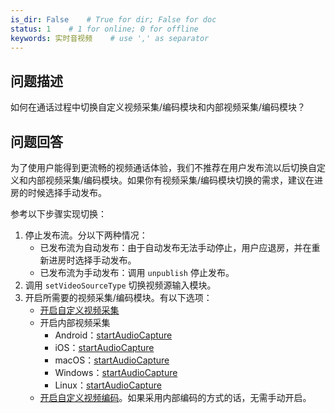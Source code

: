 ```yaml
---
is_dir: False    # True for dir; False for doc
status: 1    # 1 for online; 0 for offline
keywords: 实时音视频    # use ',' as separator
---
```


## 问题描述

如何在通话过程中切换自定义视频采集/编码模块和内部视频采集/编码模块？

## 问题回答

为了使用户能得到更流畅的视频通话体验，我们不推荐在用户发布流以后切换自定义和内部视频采集/编码模块。如果你有视频采集/编码模块切换的需求，建议在进房的时候选择手动发布。

参考以下步骤实现切换：

1. 停止发布流。分以下两种情况：
   - 已发布流为自动发布：由于自动发布无法手动停止，用户应退房，并在重新进房时选择手动发布。
   - 已发布流为手动发布：调用 `unpublish` 停止发布。
2. 调用 `setVideoSourceType` 切换视频源输入模块。
3. 开启所需要的视频采集/编码模块。有以下选项：
 	- [开启自定义视频采集](70138)
    - 开启内部视频采集 
    	- Android：[startAudioCapture](70080.md#RTCVideo-startvideocapture) 
      - iOS：[startAudioCapture](70086.md#ByteRTCVideo-startvideocapture) 
      - macOS：[startAudioCapture](70092.md#ByteRTCVideo-startvideocapture) 
      - Windows：[startAudioCapture](70095.md#IRTCVideo-startvideocapture)
      - Linux：[startAudioCapture](85516.md#IRTCVideo-startvideocapture)
 	- [开启自定义视频编码](82921)。如果采用内部编码的方式的话，无需手动开启。
